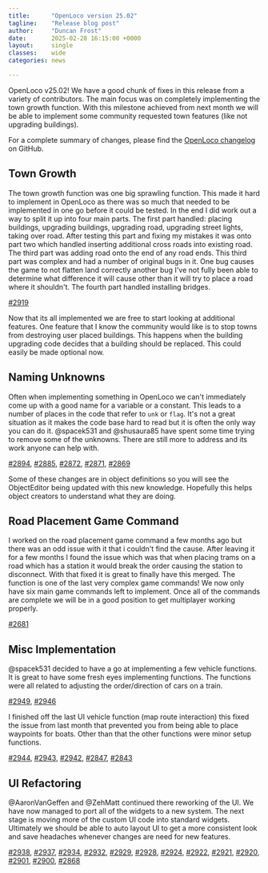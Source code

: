 ```yaml
---
title:      "OpenLoco version 25.02"
tagline:    "Release blog post"
author:     "Duncan Frost"
date:       2025-02-28 16:15:00 +0000
layout:     single
classes:    wide
categories: news

---
```


OpenLoco v25.02! We have a good chunk of fixes in this release from a variety of contributors. The
main focus was on completely implementing the town growth function. With this milestone achieved
from next month we will be able to implement some community requested town features (like not
upgrading buildings).

For a complete summary of changes, please find the
[OpenLoco changelog](https://github.com/OpenLoco/OpenLoco/releases/tag/v25.02) on GitHub.

## Town Growth

The town growth function was one big sprawling function. This made it hard to implement in
OpenLoco as there was so much that needed to be implemented in one go before it could be tested.
In the end I did work out a way to split it up into four main parts. The first part handled:
placing buildings, upgrading buildings, upgrading road, upgrading street lights, taking over
road. After testing this part and fixing my mistakes it was onto part two which handled inserting
additional cross roads into existing road. The third part was adding road onto the end of any road
ends. This third part was complex and had a number of original bugs in it. One bug causes the game
to not flatten land correctly another bug I've not fully been able to determine what difference it
will cause other than it will try to place a road where it shouldn't. The fourth part handled
installing bridges.

[#2919](https://github.com/OpenLoco/OpenLoco/pull/2919)

Now that its all implemented we are free to start looking at additional features. One feature that
I know the community would like is to stop towns from destroying user placed buildings. This
happens when the building upgrading code decides that a building should be replaced. This could
easily be made optional now.

## Naming Unknowns

Often when implementing something in OpenLoco we can't immediately come up with a good name for a
variable or a constant. This leads to a number of places in the code that refer to `unk` or
`flag`. It's not a great situation as it makes the code base hard to read but it is often the only
way you can do it. @spacek531 and @shusaura85 have spent some time trying to remove some of the
unknowns. There are still more to address and its work anyone can help with.

[#2894](https://github.com/OpenLoco/OpenLoco/pull/2894), 
[#2885](https://github.com/OpenLoco/OpenLoco/pull/2885), 
[#2872](https://github.com/OpenLoco/OpenLoco/pull/2872), 
[#2871](https://github.com/OpenLoco/OpenLoco/pull/2871), 
[#2869](https://github.com/OpenLoco/OpenLoco/pull/2869)

Some of these changes are in object definitions so you will see the ObjectEditor being updated with
this new knowledge. Hopefully this helps object creators to understand what they are doing.

## Road Placement Game Command

I worked on the road placement game command a few months ago but there was an odd issue with it
that i couldn't find the cause. After leaving it for a few months I found the issue which was that
when placing trams on a road which has a station it would break the order causing the station to
disconnect. With that fixed it is great to finally have this merged. The function is one of the last
very complex game commands! We now only have six main game commands left to implement. Once all of
the commands are complete we will be in a good position to get multiplayer working properly.

[#2681](https://github.com/OpenLoco/OpenLoco/pull/2681)

## Misc Implementation

@spacek531 decided to have a go at implementing a few vehicle functions. It is great to have some
fresh eyes implementing functions. The functions were all related to adjusting the order/direction
of cars on a train.

[#2949](https://github.com/OpenLoco/OpenLoco/pull/2949),
[#2946](https://github.com/OpenLoco/OpenLoco/pull/2946)

I finished off the last UI vehicle function (map route interaction) this fixed the issue from last
month that prevented you from being able to place waypoints for boats. Other than that the other
functions were minor setup functions.

[#2944](https://github.com/OpenLoco/OpenLoco/pull/2944),
[#2943](https://github.com/OpenLoco/OpenLoco/pull/2943),
[#2942](https://github.com/OpenLoco/OpenLoco/pull/2942),
[#2847](https://github.com/OpenLoco/OpenLoco/pull/2847),
[#2843](https://github.com/OpenLoco/OpenLoco/pull/2843)

## UI Refactoring

@AaronVanGeffen and @ZehMatt continued there reworking of the UI. We have now managed to port all
of the widgets to a new system. The next stage is moving more of the custom UI code into standard
widgets. Ultimately we should be able to auto layout UI to get a more consistent look and save
headaches whenever changes are need for new features.

[#2938](https://github.com/OpenLoco/OpenLoco/pull/2938),
[#2937](https://github.com/OpenLoco/OpenLoco/pull/2937),
[#2934](https://github.com/OpenLoco/OpenLoco/pull/2934),
[#2932](https://github.com/OpenLoco/OpenLoco/pull/2932),
[#2929](https://github.com/OpenLoco/OpenLoco/pull/2929),
[#2928](https://github.com/OpenLoco/OpenLoco/pull/2928),
[#2924](https://github.com/OpenLoco/OpenLoco/pull/2924),
[#2922](https://github.com/OpenLoco/OpenLoco/pull/2922),
[#2921](https://github.com/OpenLoco/OpenLoco/pull/2921),
[#2920](https://github.com/OpenLoco/OpenLoco/pull/2920),
[#2901](https://github.com/OpenLoco/OpenLoco/pull/2901),
[#2900](https://github.com/OpenLoco/OpenLoco/pull/2900),
[#2868](https://github.com/OpenLoco/OpenLoco/pull/2868)
